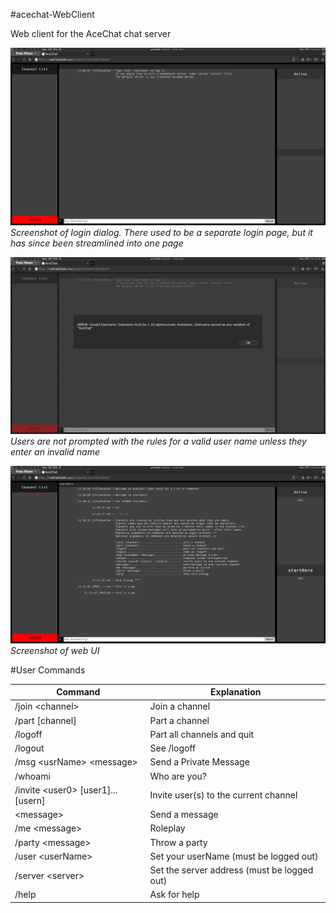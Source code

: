 #acechat-WebClient

Web client for the AceChat chat server

![](https://raw.githubusercontent.com/OakAces/acechat-WebClient/master/docs/images/screenshot19.png)
*Screenshot of login dialog. There used to be a separate login page, but
it has since been streamlined into one page*

![](https://raw.githubusercontent.com/OakAces/acechat-WebClient/master/docs/images/screenshot21.png)
*Users are not prompted with the rules for a valid user name unless they enter an invalid name*

![](https://raw.githubusercontent.com/OakAces/acechat-WebClient/master/docs/images/screenshot20.png)
*Screenshot of web UI*

#User Commands

Command|Explanation
---|---
/join \<channel\>|Join a channel
/part [channel]|Part a channel
/logoff|Part all channels and quit
/logout|See /logoff
/msg \<usrName\> \<message\>|Send a Private Message
/whoami|Who are you?
/invite \<user0\> [user1]...[usern]|Invite user(s) to the current channel
\<message\>|Send a message
/me \<message\>|Roleplay
/party \<message\>|Throw a party 
/user \<userName\>|Set your userName (must be logged out)
/server \<server\>|Set the server address (must be logged out)
/help|Ask for help
